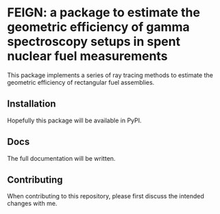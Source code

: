 # FEIGN: a package to estimate the geometric efficiency of  gamma spectroscopy setups in spent nuclear fuel measurements

This package implements a series of ray tracing methods to estimate the geometric efficiency of rectangular fuel assemblies.

Installation
------------

Hopefully this package will be available in PyPI.

Docs
----

The full documentation will be written.

Contributing
------------

When contributing to this repository, please first discuss the intended changes with me.

